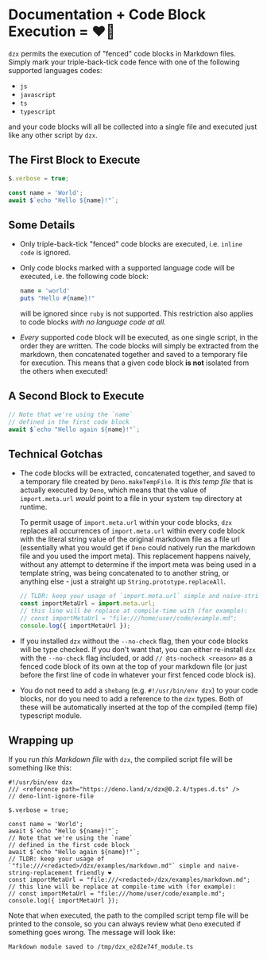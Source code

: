 # Documentation + Code Block Execution = ❤️🦕

`dzx` permits the execution of "fenced" code blocks in Markdown files. Simply mark your triple-back-tick code fence with one of the following supported languages codes:

- `js`
- `javascript`
- `ts`
- `typescript`

and your code blocks will all be collected into a single file and executed just like any other script by `dzx`.

## The First Block to Execute

```ts
$.verbose = true;

const name = 'World';
await $`echo "Hello ${name}!"`;
```

## Some Details

- Only triple-back-tick "fenced" code blocks are executed, i.e. `inline code` is ignored.
- Only code blocks marked with a supported language code will be executed, i.e. the following code block:

  ```ruby
  name = 'world'
  puts "Hello #{name}!"
  ```

  will be ignored since `ruby` is not supported. This restriction also applies to code blocks _with no language code at all_.

- _Every_ supported code block will be executed, as one single script, in the order they are written. The code blocks will simply be extracted from the markdown, then concatenated together and saved to a temporary file for execution. This means that a given code block **is not** isolated from the others when executed!

## A Second Block to Execute

```ts
// Note that we're using the `name`
// defined in the first code block
await $`echo "Hello again ${name}!"`;
```

## Technical Gotchas

- The code blocks will be extracted, concatenated together, and saved to a temporary file created by `Deno.makeTempFile`. It is _this temp file_ that is actually executed by `Deno`, which means that the value of `import.meta.url` _would_ point to a file in your system `tmp` directory at runtime.

  To permit usage of `import.meta.url` within your code blocks, `dzx` replaces all occurrences of `import.meta.url` within every code block with the literal string value of the original markdown file as a file url (essentially what you would get if `Deno` could natively run the markdown file and you used the import meta). This replacement happens naively, without any attempt to determine if the import meta was being used in a template string, was being concatenated to to another string, or anything else - just a straight up `String.prototype.replaceAll`.

  ```js
  // TLDR: keep your usage of `import.meta.url` simple and naive-string-replacement friendly ❤️
  const importMetaUrl = import.meta.url;
  // this line will be replace at compile-time with (for example):
  // const importMetaUrl = "file:///home/user/code/example.md";
  console.log({ importMetaUrl });
  ```

- If you installed `dzx` without the `--no-check` flag, then your code blocks will be type checked. If you don't want that, you can either re-install `dzx` with the `--no-check` flag included, or add `// @ts-nocheck <reason>` as a fenced code block of its own at the top of your markdown file (or just before the first line of code in whatever your first fenced code block is).

- You do not need to add a `shebang` (e.g. `#!/usr/bin/env dzx`) to your code blocks, nor do you need to add a reference to the `dzx` types. Both of these will be automatically inserted at the top of the compiled (temp file) typescript module.

## Wrapping up

If you run *this Markdown file* with `dzx`, the compiled script file will be something like this:

```
#!/usr/bin/env dzx
/// <reference path="https://deno.land/x/dzx@0.2.4/types.d.ts" />
// deno-lint-ignore-file

$.verbose = true;

const name = 'World';
await $`echo "Hello ${name}!"`;
// Note that we're using the `name`
// defined in the first code block
await $`echo "Hello again ${name}!"`;
// TLDR: keep your usage of `"file:///<redacted>/dzx/examples/markdown.md"` simple and naive-string-replacement friendly ❤️
const importMetaUrl = "file:///<redacted>/dzx/examples/markdown.md";
// this line will be replace at compile-time with (for example):
// const importMetaUrl = "file:///home/user/code/example.md";
console.log({ importMetaUrl });
```

Note that when executed, the path to the compiled script temp file will be printed to the console, so you can always review what `Deno` executed if something goes wrong. The message will look like:

```
Markdown module saved to /tmp/dzx_e2d2e74f_module.ts
```